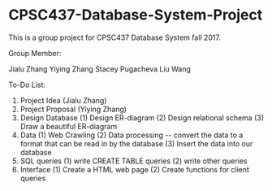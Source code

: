 # CPSC437-Database-System-Project
This is a group project for CPSC437 Database System fall 2017.

Group Member:

Jialu Zhang
Yiying Zhang
Stacey Pugacheva
Liu Wang

To-Do List:
1. Project Idea      (Jialu Zhang)
2. Project Proposal  (Yiying Zhang)
3. Design Database
   (1) Design ER-diagram
   (2) Design relational schema
   (3) Draw a beautiful ER-diagram
4. Data
   (1) Web Crawling
   (2) Data processing -- convert the data to a format that can be read in by the database
   (3) Insert the data into our database
5. SQL queries
   (1) write CREATE TABLE queries
   (2) write other queries
6. Interface
   (1) Create a HTML web page
   (2) Create functions for client queries
 

